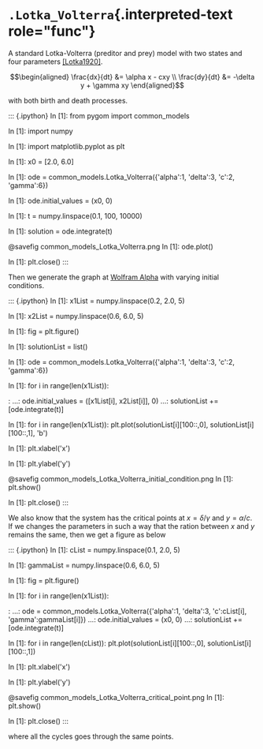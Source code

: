 # `.Lotka_Volterra`{.interpreted-text role="func"}

A standard Lotka-Volterra (preditor and prey) model with two states and
four parameters [\[Lotka1920\]]().

$$\begin{aligned}
\frac{dx}{dt} &= \alpha x - cxy \\
\frac{dy}{dt} &= -\delta y + \gamma xy
\end{aligned}$$

with both birth and death processes.

::: {.ipython}
In \[1\]: from pygom import common_models

In \[1\]: import numpy

In \[1\]: import matplotlib.pyplot as plt

In \[1\]: x0 = \[2.0, 6.0\]

In \[1\]: ode = common_models.Lotka_Volterra({\'alpha\':1, \'delta\':3,
\'c\':2, \'gamma\':6})

In \[1\]: ode.initial_values = (x0, 0)

In \[1\]: t = numpy.linspace(0.1, 100, 10000)

In \[1\]: solution = ode.integrate(t)

\@savefig common_models_Lotka_Volterra.png In \[1\]: ode.plot()

In \[1\]: plt.close()
:::

Then we generate the graph at [Wolfram
Alpha](http://www.wolframalpha.com/input/?i=lotka-volterra+equations)
with varying initial conditions.

::: {.ipython}
In \[1\]: x1List = numpy.linspace(0.2, 2.0, 5)

In \[1\]: x2List = numpy.linspace(0.6, 6.0, 5)

In \[1\]: fig = plt.figure()

In \[1\]: solutionList = list()

In \[1\]: ode = common_models.Lotka_Volterra({\'alpha\':1, \'delta\':3,
\'c\':2, \'gamma\':6})

In \[1\]: for i in range(len(x1List)):

:   \...: ode.initial_values = (\[x1List\[i\], x2List\[i\]\], 0) \...:
    solutionList += \[ode.integrate(t)\]

In \[1\]: for i in range(len(x1List)):
plt.plot(solutionList\[i\]\[100::,0\], solutionList\[i\]\[100::,1\],
\'b\')

In \[1\]: plt.xlabel(\'x\')

In \[1\]: plt.ylabel(\'y\')

\@savefig common_models_Lotka_Volterra_initial_condition.png In \[1\]:
plt.show()

In \[1\]: plt.close()
:::

We also know that the system has the critical points at
$x = \delta / \gamma$ and $y=\alpha / c$. If we changes the parameters
in such a way that the ration between $x$ and $y$ remains the same, then
we get a figure as below

::: {.ipython}
In \[1\]: cList = numpy.linspace(0.1, 2.0, 5)

In \[1\]: gammaList = numpy.linspace(0.6, 6.0, 5)

In \[1\]: fig = plt.figure()

In \[1\]: for i in range(len(x1List)):

:   \...: ode = common_models.Lotka_Volterra({\'alpha\':1, \'delta\':3,
    \'c\':cList\[i\], \'gamma\':gammaList\[i\]}) \...:
    ode.initial_values = (x0, 0) \...: solutionList +=
    \[ode.integrate(t)\]

In \[1\]: for i in range(len(cList)):
plt.plot(solutionList\[i\]\[100::,0\], solutionList\[i\]\[100::,1\])

In \[1\]: plt.xlabel(\'x\')

In \[1\]: plt.ylabel(\'y\')

\@savefig common_models_Lotka_Volterra_critical_point.png In \[1\]:
plt.show()

In \[1\]: plt.close()
:::

where all the cycles goes through the same points.
